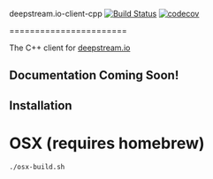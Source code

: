 deepstream.io-client-cpp [![Build Status](https://travis-ci.org/deepstreamIO/deepstream.io-client-cpp.svg?branch=master)](https://travis-ci.org/deepstreamIO/deepstream.io-client-cpp) [![codecov](https://codecov.io/gh/deepstreamIO/deepstream.io-client-cpp/branch/master/graph/badge.svg)](https://codecov.io/gh/deepstreamIO/deepstream.io-client-cpp)


=======================

The C++ client for [deepstream.io](http://deepstream.io/)

## Documentation Coming Soon!

Installation
------------

# OSX (requires homebrew)

```bash
./osx-build.sh
```
